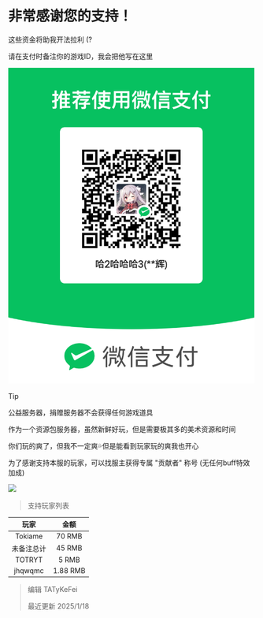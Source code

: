 # 非常感谢您的支持！

这些资金将助我开法拉利 (?

请在支付时备注你的游戏ID，我会把他写在这里

<img width="500px" src="donate.png">

> [!TIP]
> 公益服务器，捐赠服务器不会获得任何游戏道具

作为一个资源包服务器，虽然新鲜好玩，但是需要极其多的美术资源和时间

你们玩的爽了，但我不一定爽💦但是能看到玩家玩的爽我也开心

为了感谢支持本服的玩家，可以找服主获得专属 "贡献者" 称号 (无任何buff特效加成)

<img width="500px" src="ct.png">

> 支持玩家列表

| 玩家                  |  金额      |
| :---:                 | :---:     |
| Tokiame               | 70 RMB    |
| 未备注总计             | 45 RMB    |
| TOTRYT                | 5 RMB     |
| jhqwqmc               | 1.88 RMB  |

> 编辑 TATyKeFei
>
> 最近更新 2025/1/18